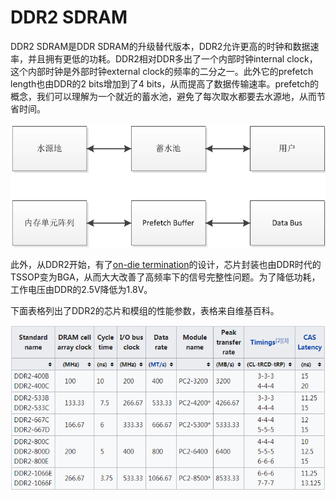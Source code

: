 DDR2 SDRAM
=======
DDR2 SDRAM是DDR SDRAM的升级替代版本，DDR2允许更高的时钟和数据速率，并且拥有更低的功耗。DDR2相对DDR多出了一个内部时钟internal clock，这个内部时钟是外部时钟external clock的频率的二分之一。此外它的prefetch length也由DDR的2 bits增加到了4 bits，从而提高了数据传输速率。prefetch的概念，我们可以理解为一个就近的蓄水池，避免了每次取水都要去水源地，从而节省时间。

![understand prefetch](../Drawings/prefetch.png)

此外，从DDR2开始，有了[on-die termination](https://en.wikipedia.org/wiki/On-die_termination)的设计，芯片封装也由DDR时代的TSSOP变为BGA，从而大大改善了高频率下的信号完整性问题。为了降低功耗，工作电压由DDR的2.5V降低为1.8V。

下面表格列出了DDR2的芯片和模组的性能参数，表格来自维基百科。

![DDR2 chips and modules](../Drawings/DDR2.png)


